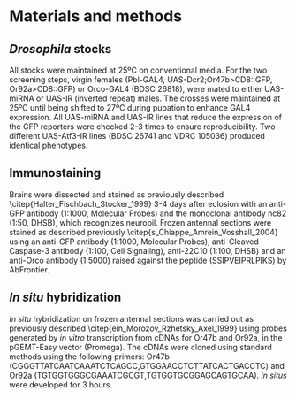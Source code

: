 # Materials and methods

## *Drosophila* stocks
All stocks were maintained at 25ºC on conventional media. For the two screening steps, virgin females (Pbl-GAL4, UAS-Dcr2;Or47b>CD8::GFP, Or92a>CD8::GFP) or Orco-GAL4 (BDSC 26818), were mated to either UAS-miRNA or UAS-IR (inverted repeat) males. The crosses were maintained at 25ºC until being shifted to 27ºC during pupation to enhance GAL4 expression. All UAS-miRNA and UAS-IR lines that reduce the expression of the GFP reporters were checked 2-3 times to ensure reproducibility. Two different UAS-Atf3-IR lines (BDSC 26741 and VDRC 105036) produced identical phenotypes.

## Immunostaining
Brains were dissected and stained as previously described \citep{Halter_Fischbach_Stocker_1999} 3-4 days after eclosion with an anti-GFP antibody (1:1000, Molecular Probes) and the monoclonal antibody nc82 (1:50, DHSB), which recognizes neuropil. Frozen antennal sections were stained as described previously \citep{s_Chiappe_Amrein_Vosshall_2004} using an anti-GFP antibody (1:1000, Molecular Probes), anti-Cleaved Caspase-3 antibody (1:100, Cell Signaling), anti-22C10 (1:100, DHSB)  and an anti-Orco antibody (1:5000) raised against the peptide (SSIPVEIPRLPIKS) by AbFrontier. 

## *In situ* hybridization
*In situ* hybridization on frozen antennal sections was carried out as previously described \citep{ein_Morozov_Rzhetsky_Axel_1999} using probes generated by *in vitro* transcription from cDNAs for Or47b and Or92a, in the pGEMT-Easy vector (Promega). The cDNAs were cloned using standard methods using the following primers: Or47b (CGGGTTATCAATCAAATCTCAGCC,GTGGAACCTCTTATCACTGACCTC) and Or92a (TGTGGTGGGCGAAATCGCGT,TGTGGTGCGGAGCAGTGCAA). *in situs* were developed for 3 hours.